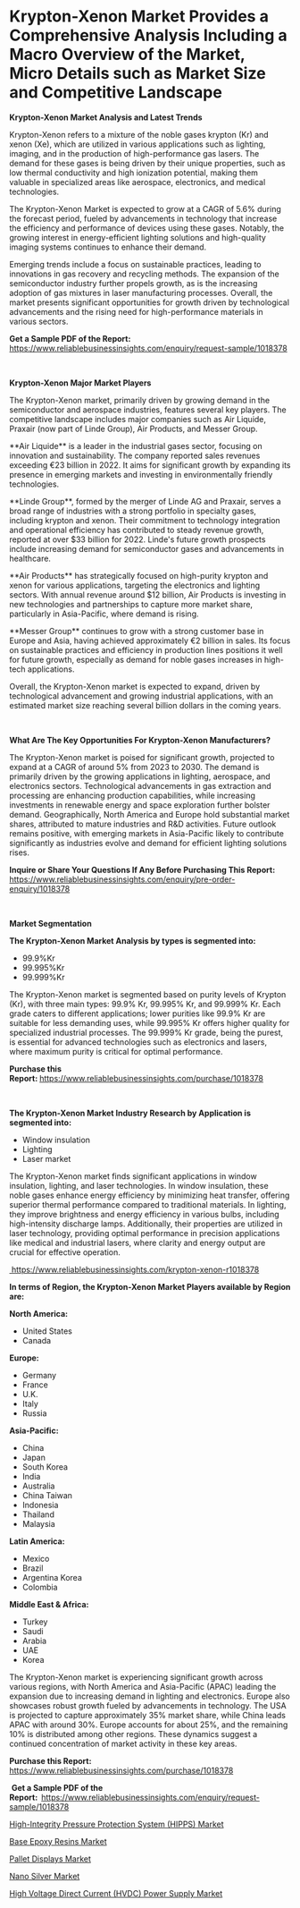 <p><h1>Krypton-Xenon Market Provides a Comprehensive Analysis Including a Macro Overview of the Market, Micro Details such as Market Size and Competitive Landscape</h1></p><p><strong>Krypton-Xenon Market Analysis and Latest Trends</strong></p>
<p><p>Krypton-Xenon refers to a mixture of the noble gases krypton (Kr) and xenon (Xe), which are utilized in various applications such as lighting, imaging, and in the production of high-performance gas lasers. The demand for these gases is being driven by their unique properties, such as low thermal conductivity and high ionization potential, making them valuable in specialized areas like aerospace, electronics, and medical technologies.</p><p>The Krypton-Xenon Market is expected to grow at a CAGR of 5.6% during the forecast period, fueled by advancements in technology that increase the efficiency and performance of devices using these gases. Notably, the growing interest in energy-efficient lighting solutions and high-quality imaging systems continues to enhance their demand. </p><p>Emerging trends include a focus on sustainable practices, leading to innovations in gas recovery and recycling methods. The expansion of the semiconductor industry further propels growth, as is the increasing adoption of gas mixtures in laser manufacturing processes. Overall, the market presents significant opportunities for growth driven by technological advancements and the rising need for high-performance materials in various sectors.</p></p>
<p><strong>Get a Sample PDF of the Report:&nbsp;</strong> <a href="https://www.reliablebusinessinsights.com/enquiry/request-sample/1018378?utm_campaign=1121&utm_medium=2&utm_source=Github&utm_content=ia&utm_term=21032025&utm_id=krypton-xenon">https://www.reliablebusinessinsights.com/enquiry/request-sample/1018378</a></p>
<p>&nbsp;</p>
<p><strong>Krypton-Xenon Major Market Players</strong></p>
<p><p>The Krypton-Xenon market, primarily driven by growing demand in the semiconductor and aerospace industries, features several key players. The competitive landscape includes major companies such as Air Liquide, Praxair (now part of Linde Group), Air Products, and Messer Group. </p><p>**Air Liquide** is a leader in the industrial gases sector, focusing on innovation and sustainability. The company reported sales revenues exceeding €23 billion in 2022. It aims for significant growth by expanding its presence in emerging markets and investing in environmentally friendly technologies.</p><p>**Linde Group**, formed by the merger of Linde AG and Praxair, serves a broad range of industries with a strong portfolio in specialty gases, including krypton and xenon. Their commitment to technology integration and operational efficiency has contributed to steady revenue growth, reported at over $33 billion for 2022. Linde's future growth prospects include increasing demand for semiconductor gases and advancements in healthcare.</p><p>**Air Products** has strategically focused on high-purity krypton and xenon for various applications, targeting the electronics and lighting sectors. With annual revenue around $12 billion, Air Products is investing in new technologies and partnerships to capture more market share, particularly in Asia-Pacific, where demand is rising.</p><p>**Messer Group** continues to grow with a strong customer base in Europe and Asia, having achieved approximately €2 billion in sales. Its focus on sustainable practices and efficiency in production lines positions it well for future growth, especially as demand for noble gases increases in high-tech applications.</p><p>Overall, the Krypton-Xenon market is expected to expand, driven by technological advancement and growing industrial applications, with an estimated market size reaching several billion dollars in the coming years.</p></p>
<p>&nbsp;</p>
<p><strong>What Are The Key Opportunities For Krypton-Xenon Manufacturers?</strong></p>
<p><p>The Krypton-Xenon market is poised for significant growth, projected to expand at a CAGR of around 5% from 2023 to 2030. The demand is primarily driven by the growing applications in lighting, aerospace, and electronics sectors. Technological advancements in gas extraction and processing are enhancing production capabilities, while increasing investments in renewable energy and space exploration further bolster demand. Geographically, North America and Europe hold substantial market shares, attributed to mature industries and R&D activities. Future outlook remains positive, with emerging markets in Asia-Pacific likely to contribute significantly as industries evolve and demand for efficient lighting solutions rises.</p></p>
<p><strong>Inquire or Share Your Questions If Any Before Purchasing This Report:</strong> <a href="https://www.reliablebusinessinsights.com/enquiry/pre-order-enquiry/1018378?utm_campaign=1121&utm_medium=2&utm_source=Github&utm_content=ia&utm_term=21032025&utm_id=krypton-xenon">https://www.reliablebusinessinsights.com/enquiry/pre-order-enquiry/1018378</a></p>
<p>&nbsp;</p>
<p><strong>Market Segmentation</strong></p>
<p><strong>The Krypton-Xenon Market Analysis by types is segmented into:</strong></p>
<p><ul><li>99.9%Kr</li><li>99.995%Kr</li><li>99.999%Kr</li></ul></p>
<p><p>The Krypton-Xenon market is segmented based on purity levels of Krypton (Kr), with three main types: 99.9% Kr, 99.995% Kr, and 99.999% Kr. Each grade caters to different applications; lower purities like 99.9% Kr are suitable for less demanding uses, while 99.995% Kr offers higher quality for specialized industrial processes. The 99.999% Kr grade, being the purest, is essential for advanced technologies such as electronics and lasers, where maximum purity is critical for optimal performance.</p></p>
<p><strong>Purchase this Report:&nbsp;</strong><a href="https://www.reliablebusinessinsights.com/purchase/1018378?utm_campaign=1121&utm_medium=2&utm_source=Github&utm_content=ia&utm_term=21032025&utm_id=krypton-xenon">https://www.reliablebusinessinsights.com/purchase/1018378</a></p>
<p>&nbsp;</p>
<p><strong>The Krypton-Xenon Market Industry Research by Application is segmented into:</strong></p>
<p><ul><li>Window insulation</li><li>Lighting</li><li>Laser market</li></ul></p>
<p><p>The Krypton-Xenon market finds significant applications in window insulation, lighting, and laser technologies. In window insulation, these noble gases enhance energy efficiency by minimizing heat transfer, offering superior thermal performance compared to traditional materials. In lighting, they improve brightness and energy efficiency in various bulbs, including high-intensity discharge lamps. Additionally, their properties are utilized in laser technology, providing optimal performance in precision applications like medical and industrial lasers, where clarity and energy output are crucial for effective operation.</p></p>
<p><a href="https://www.reliablebusinessinsights.com/krypton-xenon-r1018378?utm_campaign=1121&utm_medium=2&utm_source=Github&utm_content=ia&utm_term=21032025&utm_id=krypton-xenon">&nbsp;https://www.reliablebusinessinsights.com/krypton-xenon-r1018378</a></p>
<p><strong>In terms of Region, the Krypton-Xenon Market Players available by Region are:</strong></p>
<p>
    <p> <strong> North America: </strong>
        <ul>
            <li>United States</li>
            <li>Canada</li>
        </ul>
        </p> 
    <p> <strong> Europe: </strong>
        <ul>
            <li>Germany</li>
            <li>France</li>
            <li>U.K.</li>
            <li>Italy</li>
            <li>Russia</li>
        </ul>
        </p> 
    <p> <strong> Asia-Pacific: </strong>
        <ul>
            <li>China</li>
            <li>Japan</li>
            <li>South Korea</li>
            <li>India</li>
            <li>Australia</li>
            <li>China Taiwan</li>
            <li>Indonesia</li>
            <li>Thailand</li>
            <li>Malaysia</li>
        </ul>
        </p> 
    <p> <strong> Latin America: </strong>
        <ul>
            <li>Mexico</li>
            <li>Brazil</li>
            <li>Argentina Korea</li>
            <li>Colombia</li>
        </ul>
        </p> 
    <p> <strong> Middle East & Africa: </strong>
        <ul>
            <li>Turkey</li>
            <li>Saudi</li>
            <li>Arabia</li>
            <li>UAE</li>
            <li>Korea</li>
        </ul>
    </p>
    </p>
<p><p>The Krypton-Xenon market is experiencing significant growth across various regions, with North America and Asia-Pacific (APAC) leading the expansion due to increasing demand in lighting and electronics. Europe also showcases robust growth fueled by advancements in technology. The USA is projected to capture approximately 35% market share, while China leads APAC with around 30%. Europe accounts for about 25%, and the remaining 10% is distributed among other regions. These dynamics suggest a continued concentration of market activity in these key areas.</p></p>
<p><strong>Purchase this Report: </strong><a href="https://www.reliablebusinessinsights.com/purchase/1018378?utm_campaign=1121&utm_medium=2&utm_source=Github&utm_content=ia&utm_term=21032025&utm_id=krypton-xenon">https://www.reliablebusinessinsights.com/purchase/1018378</a></p>
<p>&nbsp;<strong>Get a Sample PDF of the Report:&nbsp;&nbsp;</strong><a href="https://www.reliablebusinessinsights.com/enquiry/request-sample/1018378?utm_campaign=1121&utm_medium=2&utm_source=Github&utm_content=ia&utm_term=21032025&utm_id=krypton-xenon">https://www.reliablebusinessinsights.com/enquiry/request-sample/1018378</a></p>
<p><strong></strong></p>
<p><p><a href="https://github.com/dekamrapinq1/Market-Research-Report-List-1/blob/main/high-integrity-pressure-protection-system-hipps-market.md?utm_campaign=1121&utm_medium=2&utm_source=Github&utm_content=ia&utm_term=21032025&utm_id=krypton-xenon">High-Integrity Pressure Protection System (HIPPS) Market</a></p><p><a href="https://github.com/waldarolka1j/Market-Research-Report-List-1/blob/main/base-epoxy-resins-market.md?utm_campaign=1121&utm_medium=2&utm_source=Github&utm_content=ia&utm_term=21032025&utm_id=krypton-xenon">Base Epoxy Resins Market</a></p><p><a href="https://github.com/maaniwilka9y/Market-Research-Report-List-1/blob/main/pallet-displays-market.md?utm_campaign=1121&utm_medium=2&utm_source=Github&utm_content=ia&utm_term=21032025&utm_id=krypton-xenon">Pallet Displays Market</a></p><p><a href="https://github.com/damjiederyd/Market-Research-Report-List-1/blob/main/nano-silver-market.md?utm_campaign=1121&utm_medium=2&utm_source=Github&utm_content=ia&utm_term=21032025&utm_id=krypton-xenon">Nano Silver Market</a></p><p><a href="https://github.com/spineamosa0e/Market-Research-Report-List-1/blob/main/high-voltage-direct-current-hvdc-power-supply-market.md?utm_campaign=1121&utm_medium=2&utm_source=Github&utm_content=ia&utm_term=21032025&utm_id=krypton-xenon">High Voltage Direct Current (HVDC) Power Supply Market</a></p></p>